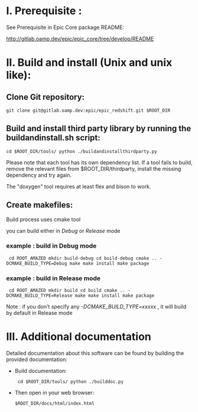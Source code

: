 # I. Prerequisite :

See Prerequisite in Epic Core package README:

http://gitlab.oamp.dev/epic/epic_core/tree/develop/README


# II. Build and install (Unix and unix like):

## Clone Git repository:

`git clone git@gitlab.oamp.dev:epic/epic_redshift.git $ROOT_DIR`

## Build and install third party library by running the buildandinstall.sh script:

`cd $ROOT_DIR/tools/
python ./buildandinstallthirdparty.py`

Please note that each tool has its own dependency list. If a tool fails to build, remove the relevant files from $ROOT_DIR/thirdparty, install the missing dependency and try again.

The "doxygen" tool requires at least flex and bison to work.

## Create makefiles:

Build process uses cmake tool

you can build either in *Debug* or *Release* mode

### example : build in Debug mode
  `
  cd ROOT_AMAZED
  mkdir build-debug
  cd build-debug
  cmake .. -DCMAKE_BUILD_TYPE=Debug
  make
  make install
  make package`

### example : build in Release  mode
  `
  cd ROOT_AMAZED
  mkdir build
  cd build
  cmake .. -DCMAKE_BUILD_TYPE=Release
  make
  make install
  make package`

Note :
if you don't specify any *-DCMAKE_BUILD_TYPE=xxxxx* , it will build by default in Release mode


# III. Additional documentation

Detailed documentation about this software can be found by building the provided documentation:

* Build documentation:

  `
  cd $ROOT_DIR/tools/
  python ./builddoc.py`

* Then open in your web browser:

  `$ROOT_DIR/docs/html/index.html`

